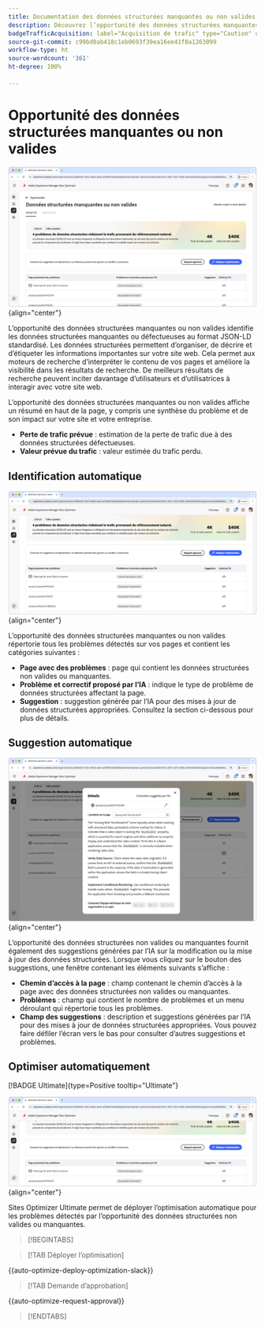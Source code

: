```yaml
---
title: Documentation des données structurées manquantes ou non valides
description: Découvrez l’opportunité des données structurées manquantes ou non valides et comment l’utiliser pour améliorer l’acquisition du trafic.
badgeTrafficAcquisition: label="Acquisition de trafic" type="Caution" url="../../opportunity-types/traffic-acquisition.md" tooltip="Acquisition de trafic"
source-git-commit: c99bd0ab418c1eb0693f39ea16ee41f8a1263099
workflow-type: ht
source-wordcount: '361'
ht-degree: 100%

---
```



# Opportunité des données structurées manquantes ou non valides

![Opportunité des données structurées manquantes ou non valides](./assets/missing-or-invalid-structured-data/hero.png){align="center"}

L’opportunité des données structurées manquantes ou non valides identifie les données structurées manquantes ou défectueuses au format JSON-LD standardisé. Les données structurées permettent d’organiser, de décrire et d’étiqueter les informations importantes sur votre site web. Cela permet aux moteurs de recherche d’interpréter le contenu de vos pages et améliore la visibilité dans les résultats de recherche. De meilleurs résultats de recherche peuvent inciter davantage d’utilisateurs et d’utilisatrices à interagir avec votre site web.

L’opportunité des données structurées manquantes ou non valides affiche un résumé en haut de la page, y compris une synthèse du problème et de son impact sur votre site et votre entreprise.

* **Perte de trafic prévue** : estimation de la perte de trafic due à des données structurées défectueuses.
* **Valeur prévue du trafic** : valeur estimée du trafic perdu.

## Identification automatique

![Identification automatique des données structurées manquantes ou non valides](./assets/missing-or-invalid-structured-data/auto-identify.png){align="center"}

L’opportunité des données structurées manquantes ou non valides répertorie tous les problèmes détectés sur vos pages et contient les catégories suivantes :

* **Page avec des problèmes** : page qui contient les données structurées non valides ou manquantes.
* **Problème et correctif proposé par l’IA** : indique le type de problème de données structurées affectant la page.
* **Suggestion** : suggestion générée par l’IA pour des mises à jour de données structurées appropriées. Consultez la section ci-dessous pour plus de détails.

## Suggestion automatique

![Suggestion automatique des données structurées manquantes ou non valides](./assets/missing-or-invalid-structured-data/auto-suggest.png){align="center"}

L’opportunité des données structurées non valides ou manquantes fournit également des suggestions générées par l’IA sur la modification ou la mise à jour des données structurées. Lorsque vous cliquez sur le bouton des suggestions, une fenêtre contenant les éléments suivants s’affiche :

* **Chemin d’accès à la page** : champ contenant le chemin d’accès à la page avec des données structurées non valides ou manquantes.
* **Problèmes** : champ qui contient le nombre de problèmes et un menu déroulant qui répertorie tous les problèmes.
* **Champ des suggestions** : description et suggestions générées par l’IA pour des mises à jour de données structurées appropriées. Vous pouvez faire défiler l’écran vers le bas pour consulter d’autres suggestions et problèmes.

## Optimiser automatiquement

[!BADGE Ultimate]{type=Positive tooltip="Ultimate"}

![Optimisation automatique des données structurées manquantes ou non valides suggérées](./assets/missing-or-invalid-structured-data/auto-optimize.png){align="center"}

Sites Optimizer Ultimate permet de déployer l’optimisation automatique pour les problèmes détectés par l’opportunité des données structurées non valides ou manquantes. <!--- TBD-need more in-depth and opportunity specific information here. What does the auto-optimization do?-->

>[!BEGINTABS]

>[!TAB Déployer l’optimisation]

{{auto-optimize-deploy-optimization-slack}}

>[!TAB Demande d’approbation]

{{auto-optimize-request-approval}}

>[!ENDTABS]

